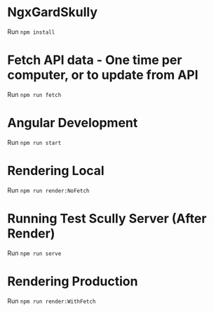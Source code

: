 # NgxGardSkully
Run `npm install`

# Fetch API data - One time per computer, or to update from API
Run `npm run fetch`

# Angular Development
Run `npm run start`

# Rendering Local
Run `npm run render:NoFetch`

# Running Test Scully Server (After Render)
Run `npm run serve`

# Rendering Production
Run `npm run render:WithFetch`
